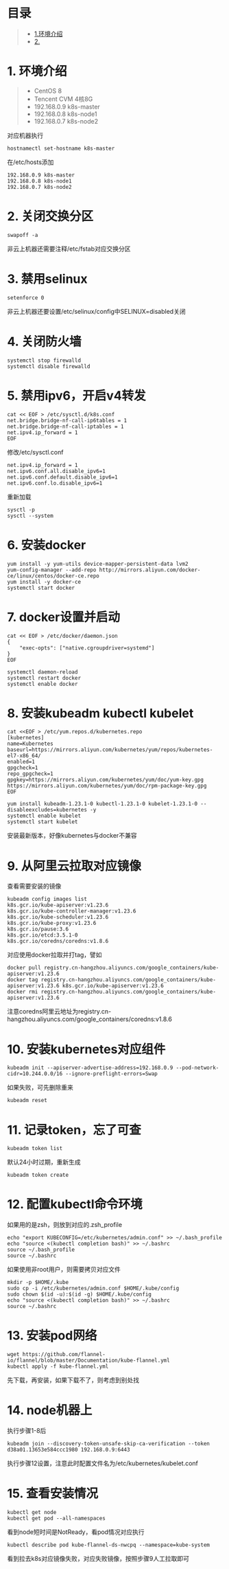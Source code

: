 # 目录
> * [1.环境介绍](#main-chapter-1)
> * [2.](#main-chapter-2)

# 1. 环境介绍
> * CentOS 8
> * Tencent CVM 4核8G
> * 192.168.0.9 k8s-master
> * 192.168.0.8 k8s-node1
> * 192.168.0.7 k8s-node2

对应机器执行
```
hostnamectl set-hostname k8s-master
```
在/etc/hosts添加
```
192.168.0.9 k8s-master
192.168.0.8 k8s-node1 
192.168.0.7 k8s-node2 
```

# 2. 关闭交换分区
```
swapoff -a
```
非云上机器还需要注释/etc/fstab对应交换分区

# 3. 禁用selinux
```
setenforce 0
```
非云上机器还要设置/etc/selinux/config中SELINUX=disabled关闭

# 4. 关闭防火墙
```
systemctl stop firewalld
systemctl disable firewalld
```
# 5. 禁用ipv6，开启v4转发
```
cat << EOF > /etc/sysctl.d/k8s.conf
net.bridge.bridge-nf-call-ip6tables = 1
net.bridge.bridge-nf-call-iptables = 1
net.ipv4.ip_forward = 1
EOF
```
修改/etc/sysctl.conf
```
net.ipv4.ip_forward = 1
net.ipv6.conf.all.disable_ipv6=1
net.ipv6.conf.default.disable_ipv6=1
net.ipv6.conf.lo.disable_ipv6=1
```
重新加载
```
sysctl -p
sysctl --system
```

# 6. 安装docker
```
yum install -y yum-utils device-mapper-persistent-data lvm2
yum-config-manager --add-repo http://mirrors.aliyun.com/docker-ce/linux/centos/docker-ce.repo
yum install -y docker-ce
systemctl start docker
```

# 7. docker设置并启动
```
cat << EOF > /etc/docker/daemon.json
{
    "exec-opts": ["native.cgroupdriver=systemd"]
}
EOF
```
```
systemctl daemon-reload
systemctl restart docker
systemctl enable docker
```

# 8. 安装kubeadm kubectl kubelet
```
cat <<EOF > /etc/yum.repos.d/kubernetes.repo
[kubernetes]
name=Kubernetes
baseurl=https://mirrors.aliyun.com/kubernetes/yum/repos/kubernetes-el7-x86_64/
enabled=1
gpgcheck=1
repo_gpgcheck=1
gpgkey=https://mirrors.aliyun.com/kubernetes/yum/doc/yum-key.gpg https://mirrors.aliyun.com/kubernetes/yum/doc/rpm-package-key.gpg
EOF
```
```
yum install kubeadm-1.23.1-0 kubectl-1.23.1-0 kubelet-1.23.1-0 --disableexcludes=kubernetes -y
systemctl enable kubelet
systemctl start kubelet
```
安装最新版本，好像kubernetes与docker不兼容

# 9. 从阿里云拉取对应镜像
查看需要安装的镜像
```
kubeadm config images list
k8s.gcr.io/kube-apiserver:v1.23.6
k8s.gcr.io/kube-controller-manager:v1.23.6
k8s.gcr.io/kube-scheduler:v1.23.6
k8s.gcr.io/kube-proxy:v1.23.6
k8s.gcr.io/pause:3.6
k8s.gcr.io/etcd:3.5.1-0
k8s.gcr.io/coredns/coredns:v1.8.6
```
对应使用docker拉取并打tag，譬如
```
docker pull registry.cn-hangzhou.aliyuncs.com/google_containers/kube-apiserver:v1.23.6
docker tag registry.cn-hangzhou.aliyuncs.com/google_containers/kube-apiserver:v1.23.6 k8s.gcr.io/kube-apiserver:v1.23.6
docker rmi registry.cn-hangzhou.aliyuncs.com/google_containers/kube-apiserver:v1.23.6
```
注意coredns阿里云地址为registry.cn-hangzhou.aliyuncs.com/google_containers/coredns:v1.8.6

# 10. 安装kubernetes对应组件
```
kubeadm init --apiserver-advertise-address=192.168.0.9 --pod-network-cidr=10.244.0.0/16 --ignore-preflight-errors=Swap
```
如果失败，可先删除重来
```
kubeadm reset
```

# 11. 记录token，忘了可查
```
kubeadm token list
```
默认24小时过期，重新生成
```
kubeadm token create
```

# 12. 配置kubectl命令环境
如果用的是zsh，则放到对应的.zsh_profile
```
echo "export KUBECONFIG=/etc/kubernetes/admin.conf" >> ~/.bash_profile
echo "source <(kubectl completion bash)" >> ~/.bashrc
source ~/.bash_profile
source ~/.bashrc
```
如果使用非root用户，则需要拷贝对应文件
```
mkdir -p $HOME/.kube
sudo cp -i /etc/kubernetes/admin.conf $HOME/.kube/config
sudo chown $(id -u):$(id -g) $HOME/.kube/config
echo "source <(kubectl completion bash)" >> ~/.bashrc
source ~/.bashrc
```

# 13. 安装pod网络
```
wget https://github.com/flannel-io/flannel/blob/master/Documentation/kube-flannel.yml
kubectl apply -f kube-flannel.yml
```
先下载，再安装，如果下载不了，则考虑到别处找

# 14. node机器上
执行步骤1-8后
```
kubeadm join --discovery-token-unsafe-skip-ca-verification --token d38a01.13653e584ccc1980 192.168.0.9:6443
```
执行步骤12设置，注意此时配置文件名为/etc/kubernetes/kubelet.conf

# 15. 查看安装情况
```
kubectl get node
kubectl get pod --all-namespaces
```
看到node短时间是NotReady，看pod情况对应执行
```
kubectl describe pod kube-flannel-ds-nwcpq --namespace=kube-system
```
看到拉去k8s对应镜像失败，对应失败镜像，按照步骤9人工拉取即可
